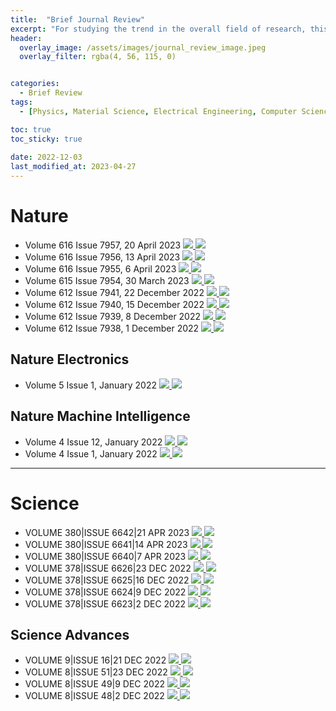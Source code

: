 ```yaml
---
title:  "Brief Journal Review"
excerpt: "For studying the trend in the overall field of research, this is the personal review after briefly studying the journal serires: Nature & Science"
header:
  overlay_image: /assets/images/journal_review_image.jpeg
  overlay_filter: rgba(4, 56, 115, 0)


categories:
  - Brief Review
tags:
  - [Physics, Material Science, Electrical Engineering, Computer Science]

toc: true
toc_sticky: true
 
date: 2022-12-03
last_modified_at: 2023-04-27
---
```


# Nature
- Volume 616 Issue 7957, 20 April 2023 <a href="https://www.nature.com/nature/volumes/616/issues/7957"> <img src="https://img.shields.io/badge/Nature-Link-lightgrey"> </a> <a href="https://q-inho.github.io/brief%20review/Nature-volume-616-issue-7957/"> <img src="https://img.shields.io/badge/-Review%20Blog-181717?logo=GitHub"> </a>
- Volume 616 Issue 7956, 13 April 2023 <a href="https://www.nature.com/nature/volumes/616/issues/7956"> <img src="https://img.shields.io/badge/Nature-Link-lightgrey"> </a> <a href="https://q-inho.github.io/brief%20review/Nature-volume-616-issue-7956/"> <img src="https://img.shields.io/badge/-Review%20Blog-181717?logo=GitHub"> </a>
- Volume 616 Issue 7955, 6 April 2023 <a href="https://www.nature.com/nature/volumes/616/issues/7955"> <img src="https://img.shields.io/badge/Nature-Link-lightgrey"> </a> <a href="https://q-inho.github.io/brief%20review/Nature-volume-616-issue-7955/"> <img src="https://img.shields.io/badge/-Review%20Blog-181717?logo=GitHub"> </a>
- Volume 615 Issue 7954, 30 March 2023 <a href="https://www.nature.com/nature/volumes/615/issues/7954"> <img src="https://img.shields.io/badge/Nature-Link-lightgrey"> </a> <a href="https://q-inho.github.io/brief%20review/Nature-volume-615-issue-7954/"> <img src="https://img.shields.io/badge/-Review%20Blog-181717?logo=GitHub"> </a>
- Volume 612 Issue 7941, 22 December 2022 <a href="https://www.nature.com/nature/volumes/612/issues/7941"> <img src="https://img.shields.io/badge/Nature-Link-lightgrey"> </a>  <a href="https://q-inho.github.io/brief%20review/Nature-volume-612-issue-7941/"> <img src="https://img.shields.io/badge/-Review%20Blog-181717?logo=GitHub"> </a>
- Volume 612 Issue 7940, 15 December 2022 <a href="https://www.nature.com/nature/volumes/612/issues/7940"> <img src="https://img.shields.io/badge/Nature-Link-lightgrey"> </a>  <a href="https://q-inho.github.io/brief%20review/Nature-volume-612-issue-7940/"> <img src="https://img.shields.io/badge/-Review%20Blog-181717?logo=GitHub"> </a>
- Volume 612 Issue 7939, 8 December 2022 <a href="https://www.nature.com/nature/volumes/612/issues/7939"> <img src="https://img.shields.io/badge/Nature-Link-lightgrey"> </a>  <a href="https://q-inho.github.io/brief%20review/Nature-volume-612-issue-7939/"> <img src="https://img.shields.io/badge/-Review%20Blog-181717?logo=GitHub"> </a>
- Volume 612 Issue 7938, 1 December 2022 <a href="https://www.nature.com/nature/volumes/612/issues/7938"> <img src="https://img.shields.io/badge/Nature-Link-lightgrey"> </a>  <a href="https://q-inho.github.io/brief%20review/Nature-volume-612-issue-7938/"> <img src="https://img.shields.io/badge/-Review%20Blog-181717?logo=GitHub"> </a>

## Nature Electronics
- Volume 5 Issue 1, January 2022 <a href="https://www.nature.com/natelectron/volumes/5/issues/1"> <img src="https://img.shields.io/badge/Nature-Link-lightgrey"> </a> <a href="https://q-inho.github.io/brief%20review/Nature-Electronics-volume-5-issue-1/"> <img src="https://img.shields.io/badge/-Review%20Blog-181717?logo=GitHub"> </a>

## Nature Machine Intelligence
- Volume 4 Issue 12, January 2022 <a href="https://www.nature.com/natmachintell/volumes/4/issues/12"> <img src="https://img.shields.io/badge/Nature-Link-lightgrey"> </a> <a href="https://q-inho.github.io/brief%20review/Nature-Machine-Intelligence-volume-4-issue-12/"> <img src="https://img.shields.io/badge/-Review%20Blog-181717?logo=GitHub"> </a>
- Volume 4 Issue 1, January 2022 <a href="https://www.nature.com/natmachintell/volumes/4/issues/1"> <img src="https://img.shields.io/badge/Nature-Link-lightgrey"> </a> <a href="https://q-inho.github.io/brief%20review/Nature-Machine-Intelligence-volume-4-issue-1/"> <img src="https://img.shields.io/badge/-Review%20Blog-181717?logo=GitHub"> </a>

---

# Science
- VOLUME 380\|ISSUE 6642\|21 APR 2023 <a href="https://www.science.org/toc/science/380/6642"> <img src="https://img.shields.io/badge/Science-Link-lightgrey"> </a> <a href="https://q-inho.github.io/brief%20review/Science-volume-380-issue-6642/"> <img src="https://img.shields.io/badge/-Review%20Blog-181717?logo=GitHub"> </a>
- VOLUME 380\|ISSUE 6641\|14 APR 2023 <a href="https://www.science.org/toc/science/380/6641"> <img src="https://img.shields.io/badge/Science-Link-lightgrey"> </a> <a href="https://q-inho.github.io/brief%20review/Science-volume-380-issue-6641/"> <img src="https://img.shields.io/badge/-Review%20Blog-181717?logo=GitHub"> </a>
- VOLUME 380\|ISSUE 6640\|7 APR 2023 <a href="https://www.science.org/toc/science/380/6640"> <img src="https://img.shields.io/badge/Science-Link-lightgrey"> </a> <a href="https://q-inho.github.io/brief%20review/Science-volume-380-issue-6640/"> <img src="https://img.shields.io/badge/-Review%20Blog-181717?logo=GitHub"> </a>
- VOLUME 378\|ISSUE 6626\|23 DEC 2022 <a href="https://www.science.org/toc/science/378/6626"> <img src="https://img.shields.io/badge/Science-Link-lightgrey"> </a> <a href="https://q-inho.github.io/brief%20review/Science-volume-378-issue-6626/"> <img src="https://img.shields.io/badge/-Review%20Blog-181717?logo=GitHub"> </a>
- VOLUME 378\|ISSUE 6625\|16 DEC 2022 <a href="https://www.science.org/toc/science/378/6625"> <img src="https://img.shields.io/badge/Science-Link-lightgrey"> </a> <a href="https://q-inho.github.io/brief%20review/Science-volume-378-issue-6625/"> <img src="https://img.shields.io/badge/-Review%20Blog-181717?logo=GitHub"> </a>
- VOLUME 378\|ISSUE 6624\|9 DEC 2022 <a href="https://www.science.org/toc/science/378/6624"> <img src="https://img.shields.io/badge/Science-Link-lightgrey"> </a> <a href="https://q-inho.github.io/brief%20review/Science-volume-378-issue-6624/"> <img src="https://img.shields.io/badge/-Review%20Blog-181717?logo=GitHub"> </a>
- VOLUME 378\|ISSUE 6623\|2 DEC 2022 <a href="https://www.science.org/toc/science/378/6623"> <img src="https://img.shields.io/badge/Science-Link-lightgrey"> </a> <a href="https://q-inho.github.io/brief%20review/Science-volume-378-issue-6623/"> <img src="https://img.shields.io/badge/-Review%20Blog-181717?logo=GitHub"> </a>

## Science Advances
- VOLUME 9\|ISSUE 16\|21 DEC 2022 <a href="https://www.science.org/toc/sciadv/9/16"> <img src="https://img.shields.io/badge/Science%20Advances-Link-lightgrey"> </a> <a href="https://q-inho.github.io/brief%20review/Science-Advances-volume-9-issue-16/"> <img src="https://img.shields.io/badge/-Review%20Blog-181717?logo=GitHub"> </a>
- VOLUME 8\|ISSUE 51\|23 DEC 2022 <a href="https://www.science.org/toc/sciadv/8/51"> <img src="https://img.shields.io/badge/Science%20Advances-Link-lightgrey"> </a> <a href="https://q-inho.github.io/brief%20review/Science-Advances-volume-8-issue-51/"> <img src="https://img.shields.io/badge/-Review%20Blog-181717?logo=GitHub"> </a>
- VOLUME 8\|ISSUE 49\|9 DEC 2022 <a href="https://www.science.org/toc/sciadv/8/49"> <img src="https://img.shields.io/badge/Science%20Advances-Link-lightgrey"> </a> <a href="https://q-inho.github.io/brief%20review/Science-Advances-volume-8-issue-49/"> <img src="https://img.shields.io/badge/-Review%20Blog-181717?logo=GitHub"> </a>
- VOLUME 8\|ISSUE 48\|2 DEC 2022 <a href="https://www.science.org/toc/sciadv/8/48"> <img src="https://img.shields.io/badge/Science%20Advances-Link-lightgrey"> </a> <a href="https://q-inho.github.io/brief%20review/Science-Advances-volume-8-issue-48/"> <img src="https://img.shields.io/badge/-Review%20Blog-181717?logo=GitHub"> </a>
